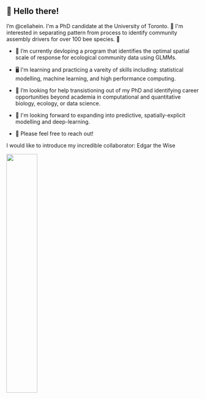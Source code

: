 ## 👋 Hello there!

I’m @celiahein. I'm a PhD candidate at the University of Toronto. 🐝 I'm interested in separating pattern from process to identify community assembly drivers for over 100 bee species. 🐝

- 🌱 I’m currently devloping a program that identifies the optimal spatial scale of response for ecological community data using GLMMs. 
-  🖥️  I'm learning and practicing a vareity of skills including: statistical modelling, machine learning, and high performance computing.

- 🔎 I’m looking for help transistioning out of my PhD and identifying career opportunities beyond academia in computational and quantitative biology, ecology, or data science. 
- 👀 I'm looking forward to expanding into predictive, spatially-explicit modelling and deep-learning.
- 🙂 Please feel free to reach out!



I would like to introduce my incredible collaborator: Edgar the Wise

<img src="https://user-images.githubusercontent.com/41344079/235374543-5f486930-b08b-4b66-a899-c5b7076eae95.PNG" width="40%">

<!---
celiahein/celiahein is a ✨ special ✨ repository because its `README.md` (this file) appears on your GitHub profile.
You can click the Preview link to take a look at your changes.
--->
